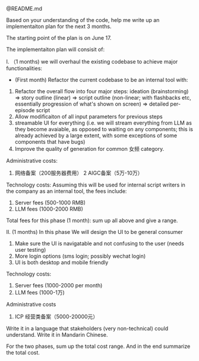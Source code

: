 @README.md 

Based on your understanding of the code, help me write up an implementaiton plan for the next 3 months. 

The starting point of the plan is on June 17.

The implementaiton plan will consisit of:

I. （1 months) we will overhaul the existing codebase to achieve major functionalities: 
- (First month) Refactor the current codebase to be an internal tool with:
1. Refactor the overall flow into four major steps: ideation (brainstorming) => story outline (linear) => script outline (non-linear; with flashbacks etc, essentially progression of what's shown on screen) => detailed per-episode script
2. Allow modificaiton of all input parameters for previous steps
3. streamable UI for everything (i.e. we will stream everything from LLM as they become avaiable, as opposed to waiting on any components; this is already achieved by a large extent, with some exceptions of some components that have bugs)
4. Improve the quality of generation for common 女频 category. 

Administrative costs:
1. 网络备案（200服务器费用）
2 AIGC备案（5万-10万）


Technology costs:
Assuming this will be used for internal script writers in the company as an internal tool, the fees include: 
1. Server fees (500-1000 RMB)
2. LLM fees (1000-2000 RMB)


Total fees for this phase (1 month): sum up all above and give a range. 

II. (1 months) In this phase We will design the UI to be general consumer

1. Make sure the UI is navigatable and not confusing to the user (needs user testing)
2. More login options (sms login; possibly wechat login)
3. UI is both desktop and mobile friendly 

Technology costs:
1. Server fees (1000-2000 per month)
2. LLM fees (1000-1万)

Administrative costs
1. ICP 经营类备案（5000-20000元）

Write it in a language that stakeholders (very non-technical) could understand. 
Write it in Mandarin Chinese. 

For the two phases, sum up the total cost range. And in the end summarize the total cost. 
